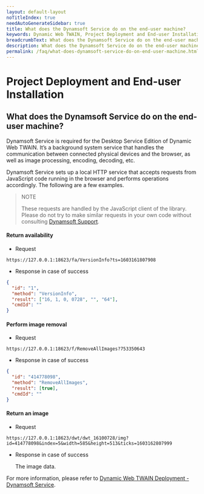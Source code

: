 ```yaml
---
layout: default-layout
noTitleIndex: true
needAutoGenerateSidebar: true
title: What does the Dynamsoft Service do on the end-user machine?
keywords: Dynamic Web TWAIN, Project Deployment and End-user Installation, dynamsoft service
breadcrumbText: What does the Dynamsoft Service do on the end-user machine?
description: What does the Dynamsoft Service do on the end-user machine?
permalink: /faq/what-does-dynamsoft-service-do-on-end-user-machine.html
---
```


# Project Deployment and End-user Installation

## What does the Dynamsoft Service do on the end-user machine?

Dynamsoft Service is required for the Desktop Service Edition of Dynamic Web TWAIN. It’s a background system service that handles the communication between connected physical devices and the browser, as well as image processing, encoding, decoding, etc.

Dynamsoft Service sets up a local HTTP service that accepts requests from JavaScript code running in the browser and performs operations accordingly. The following are a few examples.

> NOTE
>
> These requests are handled by the JavaScript client of the library. Please do not try to make similar requests in your own code without consulting [Dynamsoft Support]({{site.about}}getsupport.html).

#### Return availability

- Request

```
https://127.0.0.1:18623/fa/VersionInfo?ts=1603161807908
```

- Response in case of success

```json
{
  "id": "1",
  "method": "VersionInfo",
  "result": ["16, 1, 0, 0728", "", "64"],
  "cmdId": ""
}
```

#### Perform image removal

- Request

```
https://127.0.0.1:18623/f/RemoveAllImages?753350643
```

- Response in case of success

```json
{
  "id": "414778098",
  "method": "RemoveAllImages",
  "result": [true],
  "cmdId": ""
}
```

#### Return an image

- Request

```
https://127.0.0.1:18623/dwt/dwt_16100728/img?id=414778098&index=5&width=585&height=513&ticks=1603162807999
```

- Response in case of success

  The image data.

For more information, please refer to <a href="https://www.dynamsoft.com/web-twain/docs/indepth/deployment/service.html?ver=latest" target="_blank">Dynamic Web TWAIN Deployment - Dynamsoft Service</a>.
